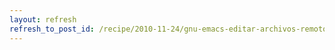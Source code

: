 ```yaml
---
layout: refresh
refresh_to_post_id: /recipe/2010-11-24/gnu-emacs-editar-archivos-remotos.html
---
```

